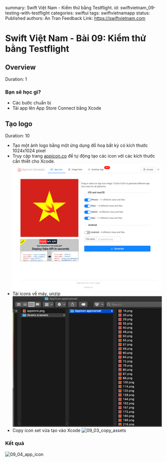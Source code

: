 summary: Swift Việt Nam - Kiểm thử bằng Testflight.
id: swiftvietnam_09-testing-with-testflight
categories: swiftui
tags: swiftvietnamapp
status: Published
authors: An Tran
Feedback Link: https://swiftvietnam.com

# Swift Việt Nam - Bài 09: Kiểm thử bằng Testflight
<!-- ------------------------ -->
## Overview
Duration: 1

### Bạn sẽ học gì?
- Các bước chuẩn bị
- Tải app lên App Store Connect bằng Xcode


<!-- ------------------------ -->
## Tạo logo 
Duration: 10

- Tạo một ảnh logo bằng một ứng dụng đồ hoạ bất kỳ có kích thước 1024x1024 pixel
- Truy cập trang [appicon.co](https://appicon.co/) để tự động tạo các icon với các kích thước cần thiết cho Xcode.
![09_01_appicon](assets/09/09_01_appicon.png) 
- Tải icons về máy, unzip
![09_02_appicon_download](assets/09/09_02_appicon_download.png) 
- Copy icon set vừa tạo vào Xcode
![09_03_copy_assets](assets/09/09_03_copy_assets.gì)

### Kết quả

![09_04_app_icon](assets/09/09_04_app_icon.gì)